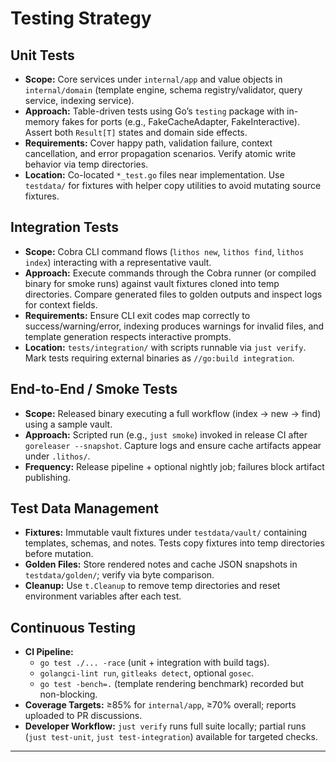 # Testing Strategy

## Unit Tests

- **Scope:** Core services under `internal/app` and value objects in `internal/domain` (template engine, schema registry/validator, query service, indexing service).
- **Approach:** Table-driven tests using Go’s `testing` package with in-memory fakes for ports (e.g., FakeCacheAdapter, FakeInteractive). Assert both `Result[T]` states and domain side effects.
- **Requirements:** Cover happy path, validation failure, context cancellation, and error propagation scenarios. Verify atomic write behavior via temp directories.
- **Location:** Co-located `*_test.go` files near implementation. Use `testdata/` for fixtures with helper copy utilities to avoid mutating source fixtures.

## Integration Tests

- **Scope:** Cobra CLI command flows (`lithos new`, `lithos find`, `lithos index`) interacting with a representative vault.
- **Approach:** Execute commands through the Cobra runner (or compiled binary for smoke runs) against vault fixtures cloned into temp directories. Compare generated files to golden outputs and inspect logs for context fields.
- **Requirements:** Ensure CLI exit codes map correctly to success/warning/error, indexing produces warnings for invalid files, and template generation respects interactive prompts.
- **Location:** `tests/integration/` with scripts runnable via `just verify`. Mark tests requiring external binaries as `//go:build integration`.

## End-to-End / Smoke Tests

- **Scope:** Released binary executing a full workflow (index → new → find) using a sample vault.
- **Approach:** Scripted run (e.g., `just smoke`) invoked in release CI after `goreleaser --snapshot`. Capture logs and ensure cache artifacts appear under `.lithos/`.
- **Frequency:** Release pipeline + optional nightly job; failures block artifact publishing.

## Test Data Management

- **Fixtures:** Immutable vault fixtures under `testdata/vault/` containing templates, schemas, and notes. Tests copy fixtures into temp directories before mutation.
- **Golden Files:** Store rendered notes and cache JSON snapshots in `testdata/golden/`; verify via byte comparison.
- **Cleanup:** Use `t.Cleanup` to remove temp directories and reset environment variables after each test.

## Continuous Testing

- **CI Pipeline:**
  - `go test ./... -race` (unit + integration with build tags).
  - `golangci-lint run`, `gitleaks detect`, optional `gosec`.
  - `go test -bench=.` (template rendering benchmark) recorded but non-blocking.
- **Coverage Targets:** ≥85% for `internal/app`, ≥70% overall; reports uploaded to PR discussions.
- **Developer Workflow:** `just verify` runs full suite locally; partial runs (`just test-unit`, `just test-integration`) available for targeted checks.

---
